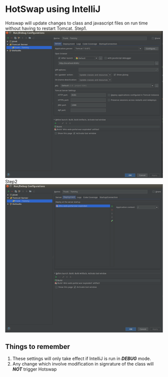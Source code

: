 # HotSwap using IntelliJ

Hotswap will update changes to class and javascript files on run time without having to restart Tomcat.
Step1.
![](resources/images/tomcat-setting.png)
Step2 
![](resources/images/deploy.png)

## Things to remember

1. These settings will only take effect if IntelliJ is run in ***DEBUG*** mode.
2. Any change which involve modification in signrature of the class will ***NOT*** trigger Hotswap
